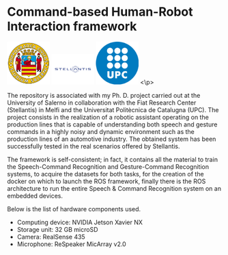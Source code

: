 # Command-based Human-Robot Interaction framework

<p float="center">
  <img src="./figures/unisa_logo.png" width="100">
  <img src="./figures/stellantis_logo.png" width="100">
  <img src="./figures/upc_logo.png" width="100">
<\p>

The repository is associated with my Ph. D. project carried out at the University of Salerno in collaboration with the Fiat Research Center (Stellantis) in Melfi and the Universitat Politècnica de Catalugna (UPC). The project consists in the realization of a robotic assistant operating on the production lines that is capable of understanding both speech and gesture commands in a highly noisy and dynamic environment such as the production lines of an automotive industry.
The obtained system has been successfully tested in the real scenarios offered by Stellantis.

The framework is self-consistent; in fact, it contains all the material to train the Speech-Command Recognition and Gesture-Command Recognition systems, to acquire the datasets for both tasks, for the creation of the docker on which to launch the ROS framework, finally there is the ROS architecture to run the entire Speech & Command Recognition system on an embedded devices.

Below is the list of hardware components used.
- Computing device: NVIDIA Jetson Xavier NX
- Storage unit: 32 GB microSD
- Camera: RealSense 435
- Microphone: ReSpeaker MicArray v2.0
